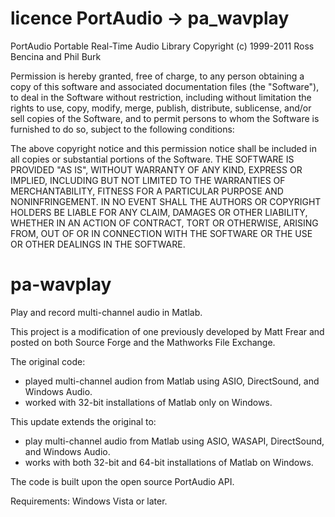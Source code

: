 licence PortAudio -> pa_wavplay
===============================
PortAudio Portable Real-Time Audio Library 
Copyright (c) 1999-2011 Ross Bencina and Phil Burk

Permission is hereby granted, free of charge, to any person obtaining a copy of this software and associated documentation files (the "Software"), to deal in the Software without restriction, including without limitation the rights to use, copy, modify, merge, publish, distribute, sublicense, and/or sell copies of the Software, and to permit persons to whom the Software is furnished to do so, subject to the following conditions:

The above copyright notice and this permission notice shall be included in all copies or substantial portions of the Software.
THE SOFTWARE IS PROVIDED "AS IS", WITHOUT WARRANTY OF ANY KIND, EXPRESS OR IMPLIED, INCLUDING BUT NOT LIMITED TO THE WARRANTIES OF MERCHANTABILITY, FITNESS FOR A PARTICULAR PURPOSE AND NONINFRINGEMENT. 
IN NO EVENT SHALL THE AUTHORS OR COPYRIGHT HOLDERS BE LIABLE FOR ANY CLAIM, DAMAGES OR OTHER LIABILITY, WHETHER IN AN ACTION OF CONTRACT, TORT OR OTHERWISE, ARISING FROM, OUT OF OR IN CONNECTION WITH THE SOFTWARE OR THE USE OR OTHER DEALINGS IN THE SOFTWARE.


pa-wavplay
==========

Play and record multi-channel audio in Matlab.

This project is a modification of one previously developed by Matt Frear and posted 
on both Source Forge and the Mathworks File Exchange.

The original code:

- played multi-channel audion from Matlab using ASIO, DirectSound, and Windows Audio.
- worked with 32-bit installations of Matlab only on Windows.

This update extends the original to:

- play multi-channel audio from Matlab using ASIO, WASAPI, DirectSound, and Windows Audio.
- works with both 32-bit and 64-bit installations of Matlab on Windows.  

The code is built upon the open source PortAudio API.

Requirements: Windows Vista or later.
